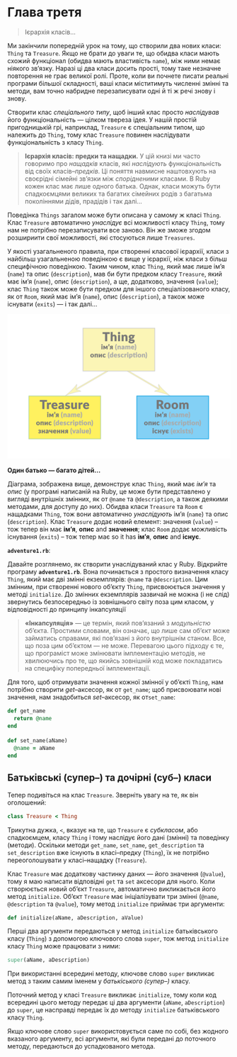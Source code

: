 # Глава третя

> Ієрархія класів…

Ми закінчили попередній урок на тому, що створили два нових класи: `Thing` та `Treasure`. Якщо не брати до уваги те, що обидва класи мають схожий функціонал (обидва мають властивість `name`), між ними немає ніякого зв’язку. Наразі ці два класи досить прості, тому таке незначне повторення не грає великої ролі. Проте, коли ви почнете писати реальні програми більшої складності, ваші класи міститимуть численні змінні та методи, вам точно набридне перезаписувати одні й ті ж речі знову і знову.

Створити клас _спеціального типу_, щоб інший клас просто _наслідував_ його функціональність — цілком твереза ідея. У нашій простій пригодницькій грі, наприклад, `Treasure` є спеціальним типом, що належить до `Thing`, тому клас `Treasure` повинен наслідувати функціональність з класу `Thing`.

> **Ієрархія класів: предки та нащадки.** У цій книзі ми часто говоримо про _нащадків_ класів, які _наслідують_ функціональність від своїх класів–_предків_. Ці поняття навмисне наштовхують на своєрідні сімейні зв’язки між _спорідненими_ класами. В Ruby кожен клас має лише одного батька. Однак, класи  можуть бути спадкоємцями великих та багатих сімейних родів з багатьма поколіннями дідів, прадідів і так далі…

Поведінка `Things` загалом може бути описана у самому ж класі `Thing`. Клас `Treasure` автоматично _унаслідує_ всі можливості класу `Thing`, тому нам не потрібно перезаписувати все заново. Він же зможе згодом розшириити свої можливості, які стосуються лише `Treasures`.

У якості узагальненого правила, при створенні класової ієрархії, класи з найбільш узагальненою поведінкою є вище у ієрархії, ніж класи з більш специфічною поведінкою. Таким чином, клас `Thing`, який має лише ім’я (`name`) та опис (`description`), мав би бути предком класу `Treasure`, який має ім’я (`name`), опис (`description`), а ще, додатково, значення (`value`); клас `Thing` також може бути предком для іншого спеціалізованого класу, як от `Room`, який має ім’я (`name`), опис (`description`), а також може існувати (`exits`) — і так далі…

![Один батько — багато дітей](./images/03-1.png)

**Один батько — багато дітей…**

Діаграма, зображена вище, демонструє клас `Thing`, який має _ім’я_ та _опис_ (у програмі написаній на Ruby, це може бути представлено у вигляді внутрішніх змінних, як от `@name` та `@description`, а також деякими методами, для доступу до них). Обидва класи `Treasure` та `Room` є нащадками `Thing`, тож вони автоматично _унаслідують_ ім’я (`name`) та опис (`description`). Клас `Treasure` додає новий елемент: значення (`value`) – тож тепер він має **ім’я**, **опис** and **значення**; клас `Room` додає можливість існування (`exits`) – тож тепер має so it has **ім’я**, **опис** and **існує**.

**`adventure1.rb`**:

Давайте розглянемо, як створити унаслідуваний клас у Ruby. Відкрийте програму **`adventure1.rb`**. Вона починається з простого визначення класу `Thing`, який має дві змінні екземплярів: `@name` та `@description`. Цим змінним, при створенні нового об’єкту `Thing`, присвоюється значення у методі `initialize`. До змінних екземплярів зазвичай не можна (і не слід) звернутись безпосередньо із зовнішнього світу поза цим класом, у відповідності до принципу інкапсуляції

> **«Інкапсуляція»** — це термін, який пов’язаний з _модульністю_ об’єкта. Простими словами, він означає, що лише сам об’єкт може займатись справами, які пов’язані з його внутрішнім станом. Все, що поза цим об’єктом — не може. Перевагою цього підходу є те, що програміст може змінювати імплементацію методів, не хвилюючись про те, що якийсь зовнішній код може покладатись на специфіку попередньої імплементації.

Для того, щоб отримувати значення кожної змінної у об’єкті `Thing`, нам потрібно створити _get_–аксесор, як от `get_name`; щоб присвоювати нові значення, нам знадобиться _set_–аксесор, як от`set_name`:

```ruby
def get_name
  return @name
end

def set_name(aName)
  @name = aName
end
```

## Батьківські (супер–) та дочірні (суб–) класи

Тепер подивіться на клас `Treasure`. Зверніть увагу на те, як він оголошений:

```ruby
class Treasure < Thing
```

Трикутна дужка, `<`, вказує на те, що `Treasure` є _субкласом_, або спадкоємцем, класу `Thing` і тому наслідує його дані (змінні) та поведінку (методи). Оскільки методи `get_name`, `set_name`, `get_description` та `set_description` вже існують в класі–предку (`Thing`), їх не потрібно переоголошувати у класі–нащадку (`Treasure`).

Клас `Treasure` має додаткову частинку даних — його значення (`@value`), тому я маю написати відповідні `get` та `set` аксесори для нього. Коли створюється новий об’єкт `Treasure`, автоматично викликається його метод `initialize`. Об’єкт `Treasure` має ініціалізувати три змінні (`@name`, `@description` та `@value`), тому метод `initialize` приймає три аргументи:

```ruby
def initialize(aName, aDescription, aValue)
```

Перші два аргументи передаються у метод `initialize` батьківського класу (`Thing`) з допомогою ключового слова `super`, тож метод `initialize` класу `Thing` може працювати з ними:

```ruby
super(aName, aDescription)
```

При використанні всередині методу, ключове слово `super` викликає метод з таким самим іменем у _батькіського (супер–)_ класу.

Поточний метод у класі `Treasure` викликає `initialize`, тому коли код всередині цього методу передає ці два аргументи (`aName`, `aDescription`) до `super`, це насправді передає їх до методу `initialize` батьківського класу `Thing`.

Якщо ключове слово `super` використовується саме по собі, без жодного вказаного аргументу, всі аргументи, які були передані до поточного методу, передаються до успадкованого метода.
